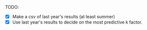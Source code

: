 TODO:
- [x] Make a csv of last year's results (at least summer)
- [x] Use last year's results to decide on the most predictive k factor.
